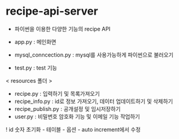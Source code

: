 # recipe-api-server

- 파이썬을 이용한 다양한 기능의 recipe API

- app.py : 메인화면
- mysql_conncection.py : mysql를 사용가능하게 파이썬으로 불러오기
- test.py : test 기능

< resources 폴더 >
 - recipe.py : 입력하기 및 목록가져오기
 - recipe_info.py : id로 정보 가져오기, 데이터 업데이트하기 및 삭제하기
 - recipe_publish.py : 공개설정 및 임시저장하기
 - user.py : 비밀번호 암호화 기능 및 이메일 기능 작업하기

  ! id 숫자 초기화 - 테이블 - 옵션 - auto increment에서 수정